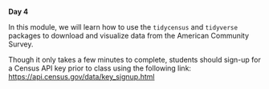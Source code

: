 **Day 4**

In this module, we will learn how to use the `tidycensus` and `tidyverse` packages to download and visualize data from the American Community Survey.

Though it only takes a few minutes to complete, students should sign-up for a Census API key prior to class using the following link: https://api.census.gov/data/key_signup.html
